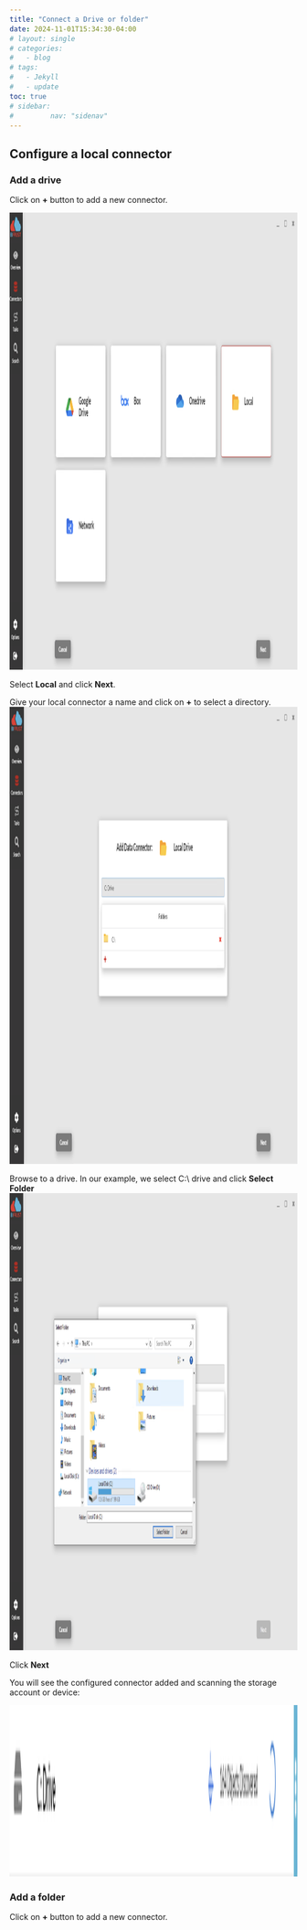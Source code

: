```yaml
---
title: "Connect a Drive or folder"
date: 2024-11-01T15:34:30-04:00
# layout: single
# categories:
#   - blog
# tags:
#   - Jekyll
#   - update
toc: true
# sidebar:
#         nav: "sidenav"
---
```


## Configure a local connector
### Add a drive

Click on **+** button to add a new connector. 

<img src="/assets/images/connectorSelectLocal.png" alt="Unblock Installer" width="650" height="800"/>

Select **Local** and click **Next**.


Give your local connector a name and click on **+** to select a directory. 
<img src="/assets/images/connectorSelectLocalOptions.png" alt="Unblock Installer" width="650" height="800"/>


Browse to a drive. In our example, we select C:\ drive and click **Select Folder**
<img src="/assets/images/connectorSelectLocalWinDialog.png" alt="Unblock Installer" width="650" height="800"/>

Click **Next**


You will see the configured connector added and scanning the storage account or device:


<img src="/assets/images/connectorCardLocal.png" alt="Unblock Installer" width="750" height="300"/>

### Add a folder 

Click on **+** button to add a new connector. 